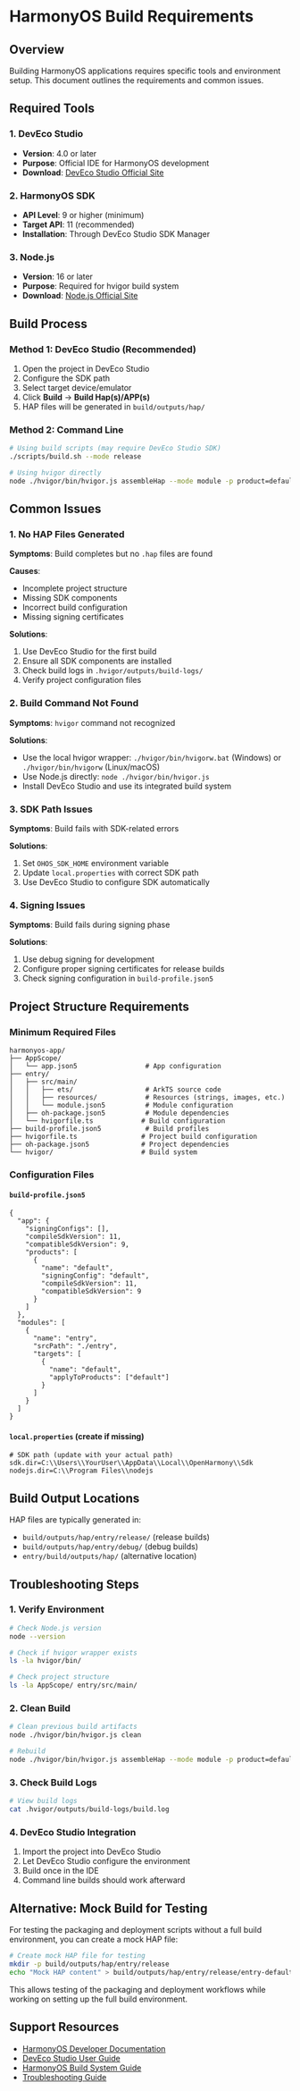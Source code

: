 # HarmonyOS Build Requirements

## Overview

Building HarmonyOS applications requires specific tools and environment setup. This document outlines the requirements and common issues.

## Required Tools

### 1. DevEco Studio
- **Version**: 4.0 or later
- **Purpose**: Official IDE for HarmonyOS development
- **Download**: [DevEco Studio Official Site](https://developer.harmonyos.com/en/develop/deveco-studio)

### 2. HarmonyOS SDK
- **API Level**: 9 or higher (minimum)
- **Target API**: 11 (recommended)
- **Installation**: Through DevEco Studio SDK Manager

### 3. Node.js
- **Version**: 16 or later
- **Purpose**: Required for hvigor build system
- **Download**: [Node.js Official Site](https://nodejs.org/)

## Build Process

### Method 1: DevEco Studio (Recommended)
1. Open the project in DevEco Studio
2. Configure the SDK path
3. Select target device/emulator
4. Click **Build** → **Build Hap(s)/APP(s)**
5. HAP files will be generated in `build/outputs/hap/`

### Method 2: Command Line
```bash
# Using build scripts (may require DevEco Studio SDK)
./scripts/build.sh --mode release

# Using hvigor directly
node ./hvigor/bin/hvigor.js assembleHap --mode module -p product=default -p buildMode=release
```

## Common Issues

### 1. No HAP Files Generated
**Symptoms**: Build completes but no `.hap` files are found

**Causes**:
- Incomplete project structure
- Missing SDK components
- Incorrect build configuration
- Missing signing certificates

**Solutions**:
1. Use DevEco Studio for the first build
2. Ensure all SDK components are installed
3. Check build logs in `.hvigor/outputs/build-logs/`
4. Verify project configuration files

### 2. Build Command Not Found
**Symptoms**: `hvigor` command not recognized

**Solutions**:
- Use the local hvigor wrapper: `./hvigor/bin/hvigorw.bat` (Windows) or `./hvigor/bin/hvigorw` (Linux/macOS)
- Use Node.js directly: `node ./hvigor/bin/hvigor.js`
- Install DevEco Studio and use its integrated build system

### 3. SDK Path Issues
**Symptoms**: Build fails with SDK-related errors

**Solutions**:
1. Set `OHOS_SDK_HOME` environment variable
2. Update `local.properties` with correct SDK path
3. Use DevEco Studio to configure SDK automatically

### 4. Signing Issues
**Symptoms**: Build fails during signing phase

**Solutions**:
1. Use debug signing for development
2. Configure proper signing certificates for release builds
3. Check signing configuration in `build-profile.json5`

## Project Structure Requirements

### Minimum Required Files
```
harmonyos-app/
├── AppScope/
│   └── app.json5                 # App configuration
├── entry/
│   ├── src/main/
│   │   ├── ets/                  # ArkTS source code
│   │   ├── resources/            # Resources (strings, images, etc.)
│   │   └── module.json5          # Module configuration
│   ├── oh-package.json5          # Module dependencies
│   └── hvigorfile.ts            # Build configuration
├── build-profile.json5           # Build profiles
├── hvigorfile.ts                # Project build configuration
├── oh-package.json5             # Project dependencies
└── hvigor/                      # Build system
```

### Configuration Files

#### `build-profile.json5`
```json5
{
  "app": {
    "signingConfigs": [],
    "compileSdkVersion": 11,
    "compatibleSdkVersion": 9,
    "products": [
      {
        "name": "default",
        "signingConfig": "default",
        "compileSdkVersion": 11,
        "compatibleSdkVersion": 9
      }
    ]
  },
  "modules": [
    {
      "name": "entry",
      "srcPath": "./entry",
      "targets": [
        {
          "name": "default",
          "applyToProducts": ["default"]
        }
      ]
    }
  ]
}
```

#### `local.properties` (create if missing)
```properties
# SDK path (update with your actual path)
sdk.dir=C:\\Users\\YourUser\\AppData\\Local\\OpenHarmony\\Sdk
nodejs.dir=C:\\Program Files\\nodejs
```

## Build Output Locations

HAP files are typically generated in:
- `build/outputs/hap/entry/release/` (release builds)
- `build/outputs/hap/entry/debug/` (debug builds)
- `entry/build/outputs/hap/` (alternative location)

## Troubleshooting Steps

### 1. Verify Environment
```bash
# Check Node.js version
node --version

# Check if hvigor wrapper exists
ls -la hvigor/bin/

# Check project structure
ls -la AppScope/ entry/src/main/
```

### 2. Clean Build
```bash
# Clean previous build artifacts
node ./hvigor/bin/hvigor.js clean

# Rebuild
node ./hvigor/bin/hvigor.js assembleHap --mode module -p product=default -p buildMode=release
```

### 3. Check Build Logs
```bash
# View build logs
cat .hvigor/outputs/build-logs/build.log
```

### 4. DevEco Studio Integration
1. Import the project into DevEco Studio
2. Let DevEco Studio configure the environment
3. Build once in the IDE
4. Command line builds should work afterward

## Alternative: Mock Build for Testing

For testing the packaging and deployment scripts without a full build environment, you can create a mock HAP file:

```bash
# Create mock HAP file for testing
mkdir -p build/outputs/hap/entry/release
echo "Mock HAP content" > build/outputs/hap/entry/release/entry-default-signed.hap
```

This allows testing of the packaging and deployment workflows while working on setting up the full build environment.

## Support Resources

- [HarmonyOS Developer Documentation](https://developer.harmonyos.com/)
- [DevEco Studio User Guide](https://developer.harmonyos.com/en/develop/deveco-studio)
- [HarmonyOS Build System Guide](https://developer.harmonyos.com/en/docs/documentation/doc-guides/build_overview-0000001218440654)
- [Troubleshooting Guide](https://developer.harmonyos.com/en/docs/documentation/doc-guides/faq-0000001071482184)